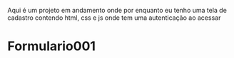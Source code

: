 Aqui é um projeto em andamento onde por enquanto eu tenho uma tela de cadastro contendo html, css e js onde tem uma autenticação ao acessar

# Formulario001
